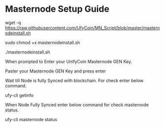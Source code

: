 # Masternode Setup Guide

wget -q https://raw.githubusercontent.com/UfyCoin/MN_Script/blob/master/masternodeinstall.sh

sudo chmod +x masternodeinstall.sh

./masternodeinstall.sh

When prompted to Enter your UnifyCoin Masternode GEN Key.

Paster your Masternode GEN Key and press enter

Wait till Node is fully Synced with blockchain. For check enter below command.

ufy-cli getinfo

When Node Fully Synced enter below command for check masternode status.

ufy-cli masternode status

